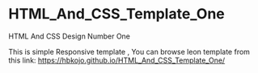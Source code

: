 # HTML_And_CSS_Template_One
HTML And CSS Design Number One

This is simple Responsive template , You can browse leon template from this link:
https://hbkojo.github.io/HTML_And_CSS_Template_One/
